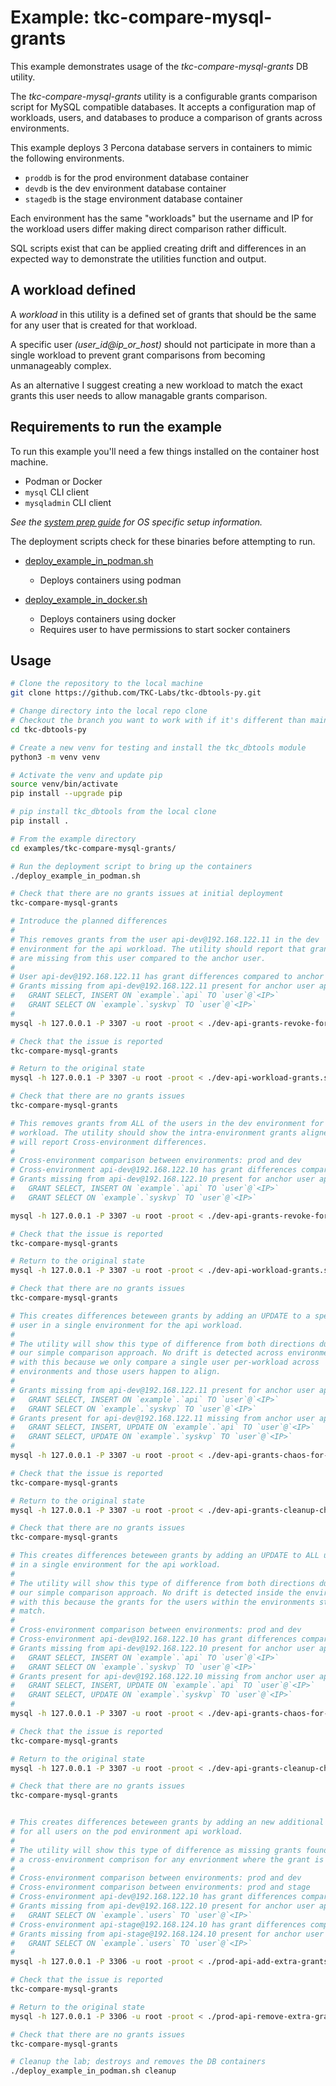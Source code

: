 # Example: tkc-compare-mysql-grants

This example demonstrates usage of the *tkc-compare-mysql-grants* DB utility.

The *tkc-compare-mysql-grants* utility is a configurable grants comparison script for MySQL compatible databases.  It accepts a configuration map of workloads, users, and databases to produce a comparison of grants across environments.

This example deploys 3 Percona database servers in containers to mimic the following environments.

 - `proddb` is for the prod environment database container
 - `devdb` is the dev environment database container
 - `stagedb` is the stage environment database container

Each environment has the same "workloads" but the username and IP for the workload users differ making direct comparison rather difficult.

SQL scripts exist that can be applied creating drift and differences in an expected way to demonstrate the utilities function and output.

## A workload defined

A *workload* in this utility is a defined set of grants that should be the same for any user that is created for that workload.

A specific user *(user_id@ip_or_host)* should not participate in more than a single workload to prevent grant comparisons from becoming unmanageably complex.

As an alternative I suggest creating a new workload to match the exact grants this user needs to allow managable grants comparison.

## Requirements to run the example

To run this example you'll need a few things installed on the container host machine.

  - Podman or Docker
  - `mysql` CLI client
  - `mysqladmin` CLI client

*See the [system prep guide](examples/tkc-compare-mysql-grants/SYSPREP.md) for OS specific setup information.*

The deployment scripts check for these binaries before attempting to run.

- [deploy_example_in_podman.sh](examples/tkc-compare-mysql-grants/deploy_example_in_podman.sh)
  - Deploys containers using podman

- [deploy_example_in_docker.sh](examples/tkc-compare-mysql-grants/deploy_example_in_docker.sh)
  - Deploys containers using docker
  - Requires user to have permissions to start socker containers

## Usage

```bash
# Clone the repository to the local machine
git clone https://github.com/TKC-Labs/tkc-dbtools-py.git

# Change directory into the local repo clone
# Checkout the branch you want to work with if it's different than main
cd tkc-dbtools-py

# Create a new venv for testing and install the tkc_dbtools module
python3 -m venv venv

# Activate the venv and update pip
source venv/bin/activate
pip install --upgrade pip

# pip install tkc_dbtools from the local clone
pip install .

# From the example directory
cd examples/tkc-compare-mysql-grants/

# Run the deployment script to bring up the containers
./deploy_example_in_podman.sh

# Check that there are no grants issues at initial deployment
tkc-compare-mysql-grants

# Introduce the planned differences
#
# This removes grants from the user api-dev@192.168.122.11 in the dev
# environment for the api workload. The utility should report that grants
# are missing from this user compared to the anchor user.
#
# User api-dev@192.168.122.11 has grant differences compared to anchor user api-dev@192.168.122.10. (Workload: api, Environment: dev)
# Grants missing from api-dev@192.168.122.11 present for anchor user api-dev@192.168.122.10:
#   GRANT SELECT, INSERT ON `example`.`api` TO `user`@`<IP>`
#   GRANT SELECT ON `example`.`syskvp` TO `user`@`<IP>`
#
mysql -h 127.0.0.1 -P 3307 -u root -proot < ./dev-api-grants-revoke-for-intra-env-example.sql

# Check that the issue is reported
tkc-compare-mysql-grants

# Return to the original state
mysql -h 127.0.0.1 -P 3307 -u root -proot < ./dev-api-workload-grants.sql

# Check that there are no grants issues
tkc-compare-mysql-grants

# This removes grants from ALL of the users in the dev environment for the api
# workload. The utility should show the intra-environment grants aligned but
# will report Cross-environment differences.
#
# Cross-environment comparison between environments: prod and dev
# Cross-environment api-dev@192.168.122.10 has grant differences compared to anchor user api@192.168.123.10 for workload api in environment dev.
# Grants missing from api-dev@192.168.122.10 present for anchor user api@192.168.123.10:
#   GRANT SELECT, INSERT ON `example`.`api` TO `user`@`<IP>`
#   GRANT SELECT ON `example`.`syskvp` TO `user`@`<IP>`

mysql -h 127.0.0.1 -P 3307 -u root -proot < ./dev-api-grants-revoke-for-cross-env-example.sql

# Check that the issue is reported
tkc-compare-mysql-grants

# Return to the original state
mysql -h 127.0.0.1 -P 3307 -u root -proot < ./dev-api-workload-grants.sql

# Check that there are no grants issues
tkc-compare-mysql-grants

# This creates differences beteween grants by adding an UPDATE to a specific
# user in a single environment for the api workload.
#
# The utility will show this type of difference from both directions due to
# our simple comparison approach. No drift is detected across environments
# with this because we only compare a single user per-workload across
# environments and those users happen to align.
#
# Grants missing from api-dev@192.168.122.11 present for anchor user api-dev@192.168.122.10:
#   GRANT SELECT, INSERT ON `example`.`api` TO `user`@`<IP>`
#   GRANT SELECT ON `example`.`syskvp` TO `user`@`<IP>`
# Grants present for api-dev@192.168.122.11 missing from anchor user api-dev@192.168.122.10:
#   GRANT SELECT, INSERT, UPDATE ON `example`.`api` TO `user`@`<IP>`
#   GRANT SELECT, UPDATE ON `example`.`syskvp` TO `user`@`<IP>`
#
mysql -h 127.0.0.1 -P 3307 -u root -proot < ./dev-api-grants-chaos-for-intra-env-example.sql

# Check that the issue is reported
tkc-compare-mysql-grants

# Return to the original state
mysql -h 127.0.0.1 -P 3307 -u root -proot < ./dev-api-grants-cleanup-chaos-for-intra-env-example.sql

# Check that there are no grants issues
tkc-compare-mysql-grants

# This creates differences beteween grants by adding an UPDATE to ALL users
# in a single environment for the api workload.
#
# The utility will show this type of difference from both directions due to
# our simple comparison approach. No drift is detected inside the environment
# with this because the grants for the users within the environments still
# match.
#
# Cross-environment comparison between environments: prod and dev
# Cross-environment api-dev@192.168.122.10 has grant differences compared to anchor user api@192.168.123.10 for workload api in environment dev.
# Grants missing from api-dev@192.168.122.10 present for anchor user api@192.168.123.10:
#   GRANT SELECT, INSERT ON `example`.`api` TO `user`@`<IP>`
#   GRANT SELECT ON `example`.`syskvp` TO `user`@`<IP>`
# Grants present for api-dev@192.168.122.10 missing from anchor user api@192.168.123.10:
#   GRANT SELECT, INSERT, UPDATE ON `example`.`api` TO `user`@`<IP>`
#   GRANT SELECT, UPDATE ON `example`.`syskvp` TO `user`@`<IP>`
#
mysql -h 127.0.0.1 -P 3307 -u root -proot < ./dev-api-grants-chaos-for-cross-env-example.sql

# Check that the issue is reported
tkc-compare-mysql-grants

# Return to the original state
mysql -h 127.0.0.1 -P 3307 -u root -proot < ./dev-api-grants-cleanup-chaos-for-cross-env-example.sql

# Check that there are no grants issues
tkc-compare-mysql-grants


# This creates differences beteween grants by adding an new additional grant
# for all users on the pod environment api workload.
#
# The utility will show this type of difference as missing grants found in
# a cross-environment comprison for any envrionment where the grant is missing.
#
# Cross-environment comparison between environments: prod and dev
# Cross-environment comparison between environments: prod and stage
# Cross-environment api-dev@192.168.122.10 has grant differences compared to anchor user api@192.168.123.10 for workload api in environment dev.
# Grants missing from api-dev@192.168.122.10 present for anchor user api@192.168.123.10:
#   GRANT SELECT ON `example`.`users` TO `user`@`<IP>`
# Cross-environment api-stage@192.168.124.10 has grant differences compared to anchor user api@192.168.123.10 for workload api in environment stage.
# Grants missing from api-stage@192.168.124.10 present for anchor user api@192.168.123.10:
#   GRANT SELECT ON `example`.`users` TO `user`@`<IP>`
#
mysql -h 127.0.0.1 -P 3306 -u root -proot < ./prod-api-add-extra-grants-example.sql

# Check that the issue is reported
tkc-compare-mysql-grants

# Return to the original state
mysql -h 127.0.0.1 -P 3306 -u root -proot < ./prod-api-remove-extra-grants-example.sql

# Check that there are no grants issues
tkc-compare-mysql-grants

# Cleanup the lab; destroys and removes the DB containers
./deploy_example_in_podman.sh cleanup
```
